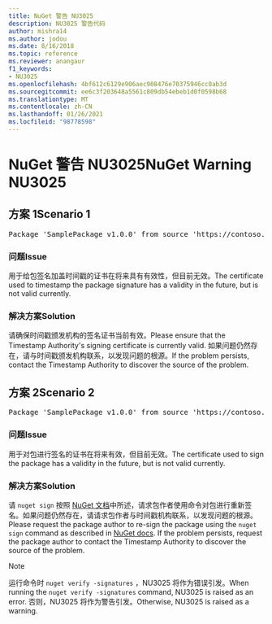 ```yaml
---
title: NuGet 警告 NU3025
description: NU3025 警告代码
author: mishra14
ms.author: jodou
ms.date: 8/16/2018
ms.topic: reference
ms.reviewer: anangaur
f1_keywords:
- NU3025
ms.openlocfilehash: 4bf612c6129e906aec908476e70375946cc0ab3d
ms.sourcegitcommit: ee6c3f203648a5561c809db54ebeb1d0f0598b68
ms.translationtype: MT
ms.contentlocale: zh-CN
ms.lasthandoff: 01/26/2021
ms.locfileid: "98778598"
---
```

# <a name="nuget-warning-nu3025"></a><span data-ttu-id="008bc-103">NuGet 警告 NU3025</span><span class="sxs-lookup"><span data-stu-id="008bc-103">NuGet Warning NU3025</span></span>

## <a name="scenario-1"></a><span data-ttu-id="008bc-104">方案 1</span><span class="sxs-lookup"><span data-stu-id="008bc-104">Scenario 1</span></span>

<pre>Package 'SamplePackage v1.0.0' from source 'https://contoso.com/index.json': The timestamp signing certificate is not yet valid.</pre>

### <a name="issue"></a><span data-ttu-id="008bc-105">问题</span><span class="sxs-lookup"><span data-stu-id="008bc-105">Issue</span></span>

<span data-ttu-id="008bc-106">用于给包签名加盖时间戳的证书在将来具有有效性，但目前无效。</span><span class="sxs-lookup"><span data-stu-id="008bc-106">The certificate used to timestamp the package signature has a validity in the future, but is not valid currently.</span></span>


### <a name="solution"></a><span data-ttu-id="008bc-107">解决方案</span><span class="sxs-lookup"><span data-stu-id="008bc-107">Solution</span></span>

<span data-ttu-id="008bc-108">请确保时间戳颁发机构的签名证书当前有效。</span><span class="sxs-lookup"><span data-stu-id="008bc-108">Please ensure that the Timestamp Authority's signing certificate is currently valid.</span></span> <span data-ttu-id="008bc-109">如果问题仍然存在，请与时间戳颁发机构联系，以发现问题的根源。</span><span class="sxs-lookup"><span data-stu-id="008bc-109">If the problem persists, contact the Timestamp Authority to discover the source of the problem.</span></span>



## <a name="scenario-2"></a><span data-ttu-id="008bc-110">方案 2</span><span class="sxs-lookup"><span data-stu-id="008bc-110">Scenario 2</span></span>

<pre>Package 'SamplePackage v1.0.0' from source 'https://contoso.com/index.json': The primary signature's timestamp signing certificate is not yet valid.</pre>

### <a name="issue"></a><span data-ttu-id="008bc-111">问题</span><span class="sxs-lookup"><span data-stu-id="008bc-111">Issue</span></span>

<span data-ttu-id="008bc-112">用于对包进行签名的证书在将来有效，但目前无效。</span><span class="sxs-lookup"><span data-stu-id="008bc-112">The certificate used to sign the package has a validity in the future, but is not valid currently.</span></span>


### <a name="solution"></a><span data-ttu-id="008bc-113">解决方案</span><span class="sxs-lookup"><span data-stu-id="008bc-113">Solution</span></span>

<span data-ttu-id="008bc-114">请 `nuget sign` 按照 [NuGet 文档](../../create-packages/sign-a-package.md)中所述，请求包作者使用命令对包进行重新签名。如果问题仍然存在，请请求包作者与时间戳机构联系，以发现问题的根源。</span><span class="sxs-lookup"><span data-stu-id="008bc-114">Please request the package author to re-sign the package using the `nuget sign` command as described in [NuGet docs](../../create-packages/sign-a-package.md). If the problem persists, request the package author to contact the Timestamp Authority to discover the source of the problem.</span></span>


> [!Note]
> <span data-ttu-id="008bc-115">运行命令时 `nuget verify -signatures` ，NU3025 将作为错误引发。</span><span class="sxs-lookup"><span data-stu-id="008bc-115">When running the `nuget verify -signatures` command, NU3025 is raised as an error.</span></span> <span data-ttu-id="008bc-116">否则，NU3025 将作为警告引发。</span><span class="sxs-lookup"><span data-stu-id="008bc-116">Otherwise, NU3025 is raised as a warning.</span></span>
